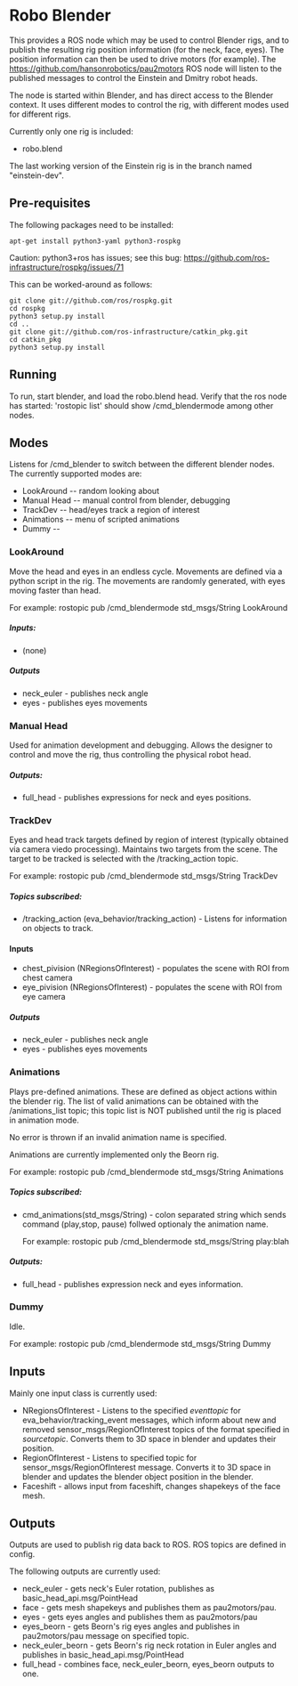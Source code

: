 # Robo Blender

This provides a ROS node which may be used to control Blender rigs,
and to publish the resulting rig position information (for the neck,
face, eyes).  The position information can then be used to drive motors
(for example).  The https://github.com/hansonrobotics/pau2motors ROS
node will listen to the published messages to control the Einstein
and Dmitry robot heads.

The node is started within Blender, and has direct access to the
Blender context.  It uses different modes to control the rig, with
different modes used for different rigs.

Currently only one rig is included:
  * robo.blend

The last working version of the Einstein rig is in the branch named
"einstein-dev".

## Pre-requisites
The following packages need to be installed:

    apt-get install python3-yaml python3-rospkg

Caution: python3+ros has issues; see this bug:
https://github.com/ros-infrastructure/rospkg/issues/71

This can be worked-around as follows:

    git clone git://github.com/ros/rospkg.git
    cd rospkg
    python3 setup.py install
    cd ..
    git clone git://github.com/ros-infrastructure/catkin_pkg.git
    cd catkin_pkg
    python3 setup.py install


## Running
To run, start blender, and load the robo.blend head.  Verify that the
ros node has started:  'rostopic list' should show /cmd_blendermode
among other nodes.

## Modes

Listens for /cmd_blender to switch between the different blender nodes.
The currently supported modes are:
 * LookAround  -- random looking about
 * Manual Head -- manual control from blender, debugging
 * TrackDev    -- head/eyes track a region of interest
 * Animations  -- menu of scripted animations
 * Dummy       --

### LookAround
Move the head and eyes in an endless cycle. Movements are defined via
a python script in the rig.  The movements are randomly generated, with
eyes moving faster than head.

For example:
   rostopic pub /cmd_blendermode std_msgs/String LookAround

##### Inputs:
  * (none)

##### Outputs
  * neck_euler - publishes neck angle
  * eyes - publishes eyes movements


### Manual Head
Used for animation development and debugging. Allows the designer
to control and move the rig, thus controlling the physical robot head.

##### Outputs:
  * full_head  - publishes expressions for neck and eyes positions.


### TrackDev
Eyes and head track targets defined by region of interest (typically
obtained via camera viedo processing).  Maintains two targets from
the scene. The target to be tracked is selected with the
/tracking_action topic.

For example:
   rostopic pub /cmd_blendermode std_msgs/String TrackDev

##### Topics subscribed:
  * /tracking_action (eva_behavior/tracking_action) - Listens for
    information on objects to track.


#### Inputs
  * chest_pivision (NRegionsOfInterest) - populates the scene with ROI
    from chest camera
  * eye_pivision (NRegionsOfInterest) - populates the scene with ROI
    from eye camera

##### Outputs
  * neck_euler - publishes neck angle
  * eyes - publishes eyes movements


### Animations
Plays pre-defined animations.  These are defined as object actions
within the blender rig.  The list of valid animations can be obtained
with the /animations_list topic; this topic list is NOT published until
the rig is placed in animation mode.

No error is thrown if an invalid animation name is specified.

Animations are currently implemented only the Beorn rig.

For example:
   rostopic pub /cmd_blendermode std_msgs/String Animations

##### Topics subscribed:
  * cmd_animations(std_msgs/String) - colon separated string which
    sends command (play,stop, pause) follwed optionaly the animation name.

    For example:
    rostopic pub /cmd_blendermode std_msgs/String play:blah

##### Outputs:
  * full_head - publishes expression neck and eyes information.


### Dummy
Idle.

For example:
   rostopic pub /cmd_blendermode std_msgs/String Dummy

## Inputs
Mainly one input class is currently used:
  * NRegionsOfInterest - Listens to the specified *eventtopic* for
    eva_behavior/tracking_event messages, which inform about new and
    removed sensor_msgs/RegionOfInterest topics of the format specified
    in *sourcetopic*. Converts them to 3D space in blender and updates
    their position.
  * RegionOfInterest - Listens to specified topic for
    sensor_msgs/RegionOfInterest message. Converts it to 3D space
    in blender and updates the blender object position in the blender.
  * Faceshift - allows input from faceshift, changes shapekeys
    of the face mesh.

## Outputs
Outputs are used to publish rig data back to ROS.  ROS topics are
defined in config.

The following outputs are currently used:
  * neck_euler - gets neck's Euler rotation, publishes as
    basic_head_api.msg/PointHead
  * face - gets mesh shapekeys and publishes them as pau2motors/pau.
  * eyes - gets eyes angles and publishes them as pau2motors/pau
  * eyes_beorn - gets Beorn's rig eyes angles and publishes in
    pau2motors/pau message on specified topic.
  * neck_euler_beorn  - gets Beorn's rig neck rotation in Euler angles
    and publishes in basic_head_api.msg/PointHead
  * full_head - combines face, neck_euler_beorn, eyes_beorn outputs to one.
